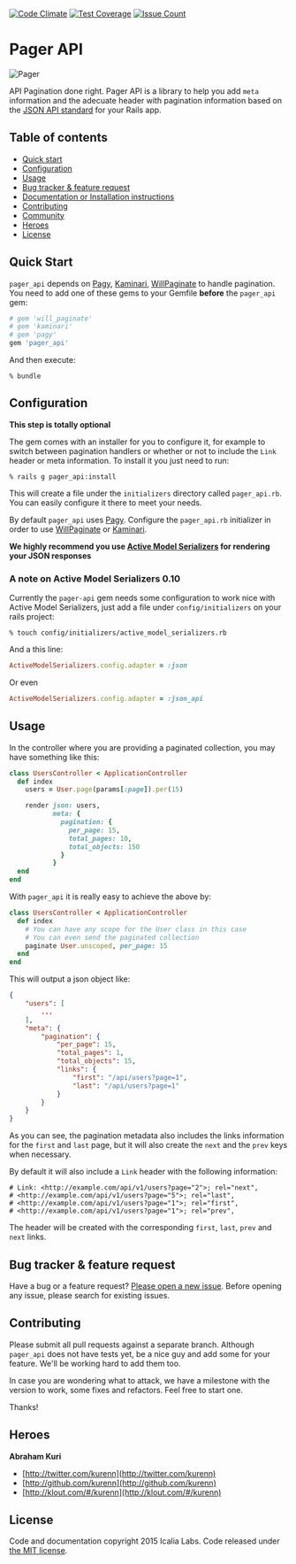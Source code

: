 [![Code Climate](https://codeclimate.com/repos/5716a784f58374007c000951/badges/e6194632db1d8a1e40bc/gpa.svg)](https://codeclimate.com/repos/5716a784f58374007c000951/feed)
[![Test Coverage](https://codeclimate.com/repos/5716a784f58374007c000951/badges/e6194632db1d8a1e40bc/coverage.svg)](https://codeclimate.com/repos/5716a784f58374007c000951/coverage)
[![Issue Count](https://codeclimate.com/repos/5716a784f58374007c000951/badges/e6194632db1d8a1e40bc/issue_count.svg)](https://codeclimate.com/repos/5716a784f58374007c000951/feed)

# Pager API

![Pager](http://iplp.com/pagers/images/448/Gold+Alphanumeric+Pager+-+2871+-+3+-+400.jpg)

API Pagination done right. Pager API is a library to help you add `meta` information and the adecuate header with pagination information based on the [JSON API standard](http://jsonapi.org) for your Rails app.

## Table of contents
- [Quick start](#quick-start)
- [Configuration](#configuration)
- [Usage](#usage)
- [Bug tracker & feature request](#bug-tracker-&-feature-request)
- [Documentation or Installation instructions](#documentation)
- [Contributing](#contributing)
- [Community](#community)
- [Heroes](#heroes)
- [License](#license)


## Quick Start

`pager_api` depends on [Pagy](https://github.com/ddnexus/pagy), [Kaminari](https://github.com/amatsuda/kaminari), [WillPaginate](https://github.com/mislav/will_paginate) to handle pagination. You need to add one of these gems to your Gemfile **before** the `pager_api` gem:

```ruby
# gem 'will_paginate'
# gem 'kaminari'
# gem 'pagy'
gem 'pager_api'
```

And then execute:

```console
% bundle
```

## Configuration

**This step is totally optional**

The gem comes with an installer for you to configure it, for example to switch between pagination handlers or whether or not to include the `Link` header or meta information. To install it you just need to run:

```console
% rails g pager_api:install
```

This will create a file under the `initializers` directory called `pager_api.rb`. You can easily configure it there to meet your needs.

By default `pager_api` uses [Pagy](https://github.com/ddnexus/pagy). Configure the `pager_api.rb` initializer in order to use [WillPaginate](https://github.com/mislav/will_paginate) or [Kaminari](https://github.com/amatsuda/kaminari).

**We highly recommend you use [Active Model Serializers](https://github.com/rails-api/active_model_serializers) for rendering your JSON responses**

### A note on Active Model Serializers 0.10

Currently the `pager-api` gem needs some configuration to work nice with
Active Model Serializers, just add a file under `config/initializers` on
your rails project:

```console
% touch config/initializers/active_model_serializers.rb
```

And a this line:

```ruby
ActiveModelSerializers.config.adapter = :json
```

Or even

```ruby
ActiveModelSerializers.config.adapter = :json_api
```

## Usage

In the controller where you are providing a paginated collection, you may have something like this:

```ruby
class UsersController < ApplicationController
  def index
    users = User.page(params[:page]).per(15)

    render json: users,
           meta: {
             pagination: {
               per_page: 15,
               total_pages: 10,
               total_objects: 150
             }
           }
  end
end
```

With `pager_api` it is really easy to achieve the above by:

```ruby
class UsersController < ApplicationController
  def index
    # You can have any scope for the User class in this case
    # You can even send the paginated collection
    paginate User.unscoped, per_page: 15
  end
end
```

This will output a json object like:

```json
{
    "users": [
    	...
    ],
    "meta": {
        "pagination": {
            "per_page": 15,
            "total_pages": 1,
            "total_objects": 15,
            "links": {
                "first": "/api/users?page=1",
                "last": "/api/users?page=1"
            }
        }
    }
}
```

As you can see, the pagination metadata also includes the links information for the `first` and `last` page, but it will also create the `next` and the `prev` keys when necessary.

By default it will also include a `Link` header with the following information:

```
# Link: <http://example.com/api/v1/users?page="2">; rel="next",
# <http://example.com/api/v1/users?page="5">; rel="last",
# <http://example.com/api/v1/users?page="1">; rel="first",
# <http://example.com/api/v1/users?page="1">; rel="prev",
```

The header will be created with the corresponding `first`, `last`, `prev` and `next` links.

## Bug tracker & feature request

Have a bug or a feature request? [Please open a new issue](https://github.com/IcaliaLabs/pager-api/issues). Before opening any issue, please search for existing issues.

## Contributing

Please submit all pull requests against a separate branch. Although `pager_api` does not have tests yet, be a nice guy and add some for your feature. We'll be working hard to add them too.

In case you are wondering what to attack, we have a milestone with the version to work, some fixes and refactors. Feel free to start one.

Thanks!

## Heroes

**Abraham Kuri**

+ [http://twitter.com/kurenn](http://twitter.com/kurenn)
+ [http://github.com/kurenn](http://github.com/kurenn)
+ [http://klout.com/#/kurenn](http://klout.com/#/kurenn)

## License

Code and documentation copyright 2015 Icalia Labs. Code released under [the MIT license](LICENSE).
